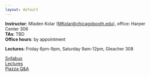 ```yaml
---
layout: default
---
```


**Instructor**: Mladen Kolar ([MKolar@chicagobooth.edu](mailto:MKolar@chicagobooth.edu)), office: Harper Center 306   
**TAs**: TBD  
**Office hours**: by appointment  

**Lectures**: Friday 6pm-9pm, Saturday 9am-12pm, Gleacher 308  

[Syllabus](syllabus)  
[Lectures](lectures)  
[Piazza Q&A](https://piazza.com/chicagobooth/spring2016/bus41000/home)  
